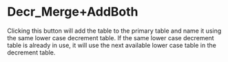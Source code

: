 # Decr\_Merge+AddBoth

Clicking this button will add the table to the primary table and name it
using the same lower case decrement table. If the same lower case
decrement table is already in use, it will use the next available lower
case table in the decrement table.
